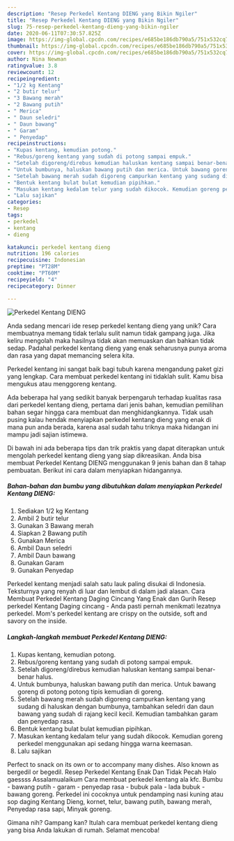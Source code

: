 ```yaml
---
description: "Resep Perkedel Kentang DIENG yang Bikin Ngiler"
title: "Resep Perkedel Kentang DIENG yang Bikin Ngiler"
slug: 75-resep-perkedel-kentang-dieng-yang-bikin-ngiler
date: 2020-06-11T07:30:57.825Z
image: https://img-global.cpcdn.com/recipes/e685be186db790a5/751x532cq70/perkedel-kentang-dieng-foto-resep-utama.jpg
thumbnail: https://img-global.cpcdn.com/recipes/e685be186db790a5/751x532cq70/perkedel-kentang-dieng-foto-resep-utama.jpg
cover: https://img-global.cpcdn.com/recipes/e685be186db790a5/751x532cq70/perkedel-kentang-dieng-foto-resep-utama.jpg
author: Nina Newman
ratingvalue: 3.8
reviewcount: 12
recipeingredient:
- "1/2 kg Kentang"
- "2 butir telur"
- "3 Bawang merah"
- "2 Bawang putih"
- " Merica"
- " Daun seledri"
- " Daun bawang"
- " Garam"
- " Penyedap"
recipeinstructions:
- "Kupas kentang, kemudian potong."
- "Rebus/goreng kentang yang sudah di potong sampai empuk."
- "Setelah digoreng/direbus kemudian haluskan kentang sampai benar-benar halus."
- "Untuk bumbunya, haluskan bawang putih dan merica. Untuk bawang goreng di potong potong tipis kemudian di goreng."
- "Setelah bawang merah sudah digoreng campurkan kentang yang sudang di haluskan dengan bumbunya, tambahkan seledri dan daun bawang yang sudah di rajang kecil kecil. Kemudian tambahkan garam dan penyedap rasa."
- "Bentuk kentang bulat bulat kemudian pipihkan."
- "Masukan kentang kedalam telur yang sudah dikocok. Kemudian goreng perkedel menggunakan api sedang hingga warna keemasan."
- "Lalu sajikan"
categories:
- Resep
tags:
- perkedel
- kentang
- dieng

katakunci: perkedel kentang dieng 
nutrition: 196 calories
recipecuisine: Indonesian
preptime: "PT28M"
cooktime: "PT60M"
recipeyield: "4"
recipecategory: Dinner

---
```



![Perkedel Kentang DIENG](https://img-global.cpcdn.com/recipes/e685be186db790a5/751x532cq70/perkedel-kentang-dieng-foto-resep-utama.jpg)

Anda sedang mencari ide resep perkedel kentang dieng yang unik? Cara membuatnya memang tidak terlalu sulit namun tidak gampang juga. Jika keliru mengolah maka hasilnya tidak akan memuaskan dan bahkan tidak sedap. Padahal perkedel kentang dieng yang enak seharusnya punya aroma dan rasa yang dapat memancing selera kita.

Perkedel kentang ini sangat baik bagi tubuh karena mengandung paket gizi yang lengkap. Cara membuat perkedel kentang ini tidaklah sulit. Kamu bisa mengukus atau menggoreng kentang.

Ada beberapa hal yang sedikit banyak berpengaruh terhadap kualitas rasa dari perkedel kentang dieng, pertama dari jenis bahan, kemudian pemilihan bahan segar hingga cara membuat dan menghidangkannya. Tidak usah pusing kalau hendak menyiapkan perkedel kentang dieng yang enak di mana pun anda berada, karena asal sudah tahu triknya maka hidangan ini mampu jadi sajian istimewa.


Di bawah ini ada beberapa tips dan trik praktis yang dapat diterapkan untuk mengolah perkedel kentang dieng yang siap dikreasikan. Anda bisa membuat Perkedel Kentang DIENG menggunakan 9 jenis bahan dan 8 tahap pembuatan. Berikut ini cara dalam menyiapkan hidangannya.

<!--inarticleads1-->

##### Bahan-bahan dan bumbu yang dibutuhkan dalam menyiapkan Perkedel Kentang DIENG:

1. Sediakan 1/2 kg Kentang
1. Ambil 2 butir telur
1. Gunakan 3 Bawang merah
1. Siapkan 2 Bawang putih
1. Gunakan  Merica
1. Ambil  Daun seledri
1. Ambil  Daun bawang
1. Gunakan  Garam
1. Gunakan  Penyedap


Perkedel kentang menjadi salah satu lauk paling disukai di Indonesia. Teksturnya yang renyah di luar dan lembut di dalam jadi alasan. Cara Membuat Perkedel Kentang Daging Cincang Yang Enak dan Gurih Resep perkedel Kentang Daging cincang - Anda pasti pernah menikmati lezatnya perkedel. Mom&#39;s perkedel kentang are crispy on the outside, soft and savory on the inside. 

<!--inarticleads2-->

##### Langkah-langkah membuat Perkedel Kentang DIENG:

1. Kupas kentang, kemudian potong.
1. Rebus/goreng kentang yang sudah di potong sampai empuk.
1. Setelah digoreng/direbus kemudian haluskan kentang sampai benar-benar halus.
1. Untuk bumbunya, haluskan bawang putih dan merica. Untuk bawang goreng di potong potong tipis kemudian di goreng.
1. Setelah bawang merah sudah digoreng campurkan kentang yang sudang di haluskan dengan bumbunya, tambahkan seledri dan daun bawang yang sudah di rajang kecil kecil. Kemudian tambahkan garam dan penyedap rasa.
1. Bentuk kentang bulat bulat kemudian pipihkan.
1. Masukan kentang kedalam telur yang sudah dikocok. Kemudian goreng perkedel menggunakan api sedang hingga warna keemasan.
1. Lalu sajikan


Perfect to snack on its own or to accompany many dishes. Also known as bergedil or begedil. Resep Perkedel Kentang Enak Dan Tidak Pecah Halo gaessss Assalamualaikum Cara membuat perkedel kentang ala kfc. Bumbu - bawang putih - garam - penyedap rasa - bubuk pala - lada bubuk - bawang goreng. Perkedel ini cocoknya untuk pendamping nasi kuning atau sop daging Kentang Dieng, kornet, telur, bawang putih, bawang merah, Penyedap rasa sapi, Minyak goreng. 

Gimana nih? Gampang kan? Itulah cara membuat perkedel kentang dieng yang bisa Anda lakukan di rumah. Selamat mencoba!
